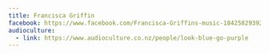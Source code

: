 ```yaml
---
title: Francisca Griffin
facebook: https://www.facebook.com/Francisca-Griffins-music-1842582939292393/
audioculture:
  - link: https://www.audioculture.co.nz/people/look-blue-go-purple
---
```

